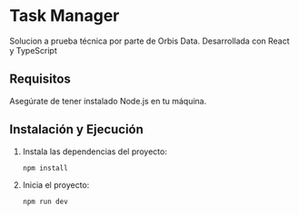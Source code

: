 # Task Manager

Solucion a prueba técnica por parte de Orbis Data. Desarrollada con React y TypeScript

## Requisitos

Asegúrate de tener instalado Node.js en tu máquina.

## Instalación y Ejecución

1. Instala las dependencias del proyecto:

   ```bash
   npm install

2. Inicia el proyecto:

   ```bash
   npm run dev

